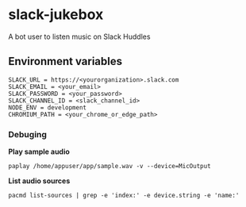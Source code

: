 # slack-jukebox
A bot user to listen music on Slack Huddles


## Environment variables
```SH
SLACK_URL = https://<yourorganization>.slack.com
SLACK_EMAIL = <your_email>
SLACK_PASSWORD = <your_password>
SLACK_CHANNEL_ID = <slack_channel_id>
NODE_ENV = development
CHROMIUM_PATH = <your_chrome_or_edge_path>
```

### Debuging

**Play sample audio**
```SH
paplay /home/appuser/app/sample.wav -v --device=MicOutput
```

**List audio sources**
```SH
pacmd list-sources | grep -e 'index:' -e device.string -e 'name:'
```